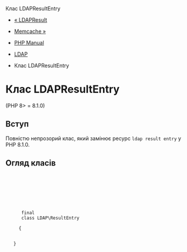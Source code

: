 Клас LDAPResultEntry

-   [« LDAPResult](class.ldap-result.html)
    
-   [Memcache »](book.memcache.md)
    
-   [PHP Manual](index.md)
    
-   [LDAP](book.ldap.md)
    
-   Клас LDAPResultEntry
    

# Клас LDAPResultEntry

(PHP 8> = 8.1.0)

## Вступ

Повністю непрозорий клас, який замінює ресурс `ldap result entry` у PHP 8.1.0.

## Огляд класів

```synopsis

     
    

    
    
     
      final
      class LDAP\ResultEntry
     
     {
    

   }
```